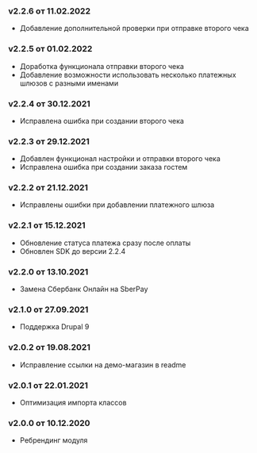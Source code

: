 ### v2.2.6 от 11.02.2022
* Добавление дополнительной проверки при отправке второго чека

### v2.2.5 от 01.02.2022
* Доработка функционала отправки второго чека
* Добавление возможности использовать несколько платежных шлюзов с разными именами

### v2.2.4 от 30.12.2021
* Исправлена ошибка при создании второго чека

### v2.2.3 от 29.12.2021
* Добавлен функционал настройки и отправки второго чека
* Исправлена ошибка при создании заказа гостем

### v2.2.2 от 21.12.2021
* Исправлены ошибки при добавлении платежного шлюза

### v2.2.1 от 15.12.2021
* Обновление статуса платежа сразу после оплаты
* Обновлен SDK до версии 2.2.4

### v2.2.0 от 13.10.2021
* Замена Сбербанк Онлайн на SberPay

### v2.1.0 от 27.09.2021
* Поддержка Drupal 9

### v2.0.2 от 19.08.2021
* Исправление ссылки на демо-магазин в readme

### v2.0.1 от 22.01.2021
* Оптимизация импорта классов

### v2.0.0 от 10.12.2020
* Ребрендинг модуля
